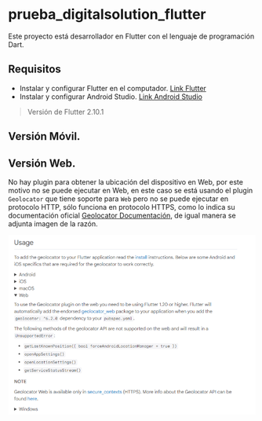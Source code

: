 # prueba_digitalsolution_flutter

Este proyecto está desarrollador en Flutter con el lenguaje de programación Dart.

## Requisitos

- Instalar y configurar Flutter en el computador. [Link Flutter](https://flutter.dev/docs/get-started/install)
- Instalar y configurar Android Studio. [Link Android Studio](https://developer.android.com/studio)

> Versión de Flutter 2.10.1


## Versión Móvil.

## Versión Web.

No hay plugin para obtener la ubicación del dispositivo en Web, por este motivo no se puede ejecutar en Web, en este caso se está usando el plugin `Geolocator` que tiene soporte para `Web` pero no se puede ejecutar en protocolo HTTP, sólo funciona en protocolo HTTPS, como lo indica su documentación oficial [Geolocator Documentación](https://pub.dev/packages/geolocator), de igual manera se adjunta imagen de la razón.

![](assets/geolocator_documentation.png)